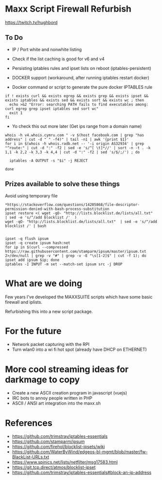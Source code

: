 # Maxx Script Firewall Refurbish

https://twitch.tv/hughbord

## To Do

* IP / Port white and nonwhite listing
* Check if the list caching is good for v6 and v4

* Persisting iptables rules and ipset lists on reboot (iptables-persistent)

* DOCKER support (workaround, after running iptables restart docker)
 * Docker command or script to generate the pure docker IPTABLES rule

```
if ! exists curl && exists egrep && exists grep && exists ipset && exists iptables && exists sed && exists sort && exists wc ; then
  echo >&2 "Error: searching PATH fails to find executables among: curl egrep grep ipset iptables sed sort wc"
  exit 1
fi
```

* Yo check this out more later (Get ips range from a domain name)

```
whois -h v4.whois.cymru.com " -v $(host facebook.com | grep "has address" | cut -d " " -f4)" | tail -n1 | awk '{print $1}'
for i in $(whois -h whois.radb.net -- '-i origin AS32934' | grep "^route:" | cut -d ":" -f2 | sed -e 's/^[ \t]*//' | sort -n -t . -k 1,1 -k 2,2 -k 3,3 -k 4,4 | cut -d ":" -f2 | sed 's/$/;/') ; do

  iptables -A OUTPUT -s "$i" -j REJECT

done
```

## Prizes available to solve these things 

Avoid using temporary file

```
*https://stackoverflow.com/questions/14205868/file-descriptor-permission-denied-with-bash-process-substitution
ipset restore <( wget -qO- "http://lists.blocklist.de/lists/all.txt"  | sed -e 's/^/add blocklist /'  )
wget -qO- "http://lists.blocklist.de/lists/all.txt"  | sed -e 's/^/add blocklist /' | bash


ipset -q flush ipsum
ipset -q create ipsum hash:net
for ip in $(curl --compressed https://raw.githubusercontent.com/stamparm/ipsum/master/ipsum.txt 2>/dev/null | grep -v "#" | grep -v -E "\s[1-2]$" | cut -f 1); do ipset add ipsum $ip; done
iptables -I INPUT -m set --match-set ipsum src -j DROP
```

# What are we doing

Few years I've developed the MAXXSUITE scripts which have some basic firewall and iplists.

Refurbishing this into a new script package.

# For the future

* Network packet capturing with the RPI
* Turn wlan0 into a wi fi hot spot (already have DHCP on ETHERNET)

# More cool streaming ideas for darkmage to copy

* Create a new ASCII creation program in javascript (vuejs)
* IRC bots to annoy people written in PHP
* ASCII / ANSI art integration into the maxx.sh

# References

* https://github.com/trimstray/iptables-essentials
* https://github.com/stamparm/ipsum
* https://github.com/firehol/blocklist-ipsets/wiki
* https://github.com/WaterByWind/edgeos-bl-mgmt/blob/master/fw-BlackList-URLs.txt
* https://www.spinics.net/lists/netfilter/msg17583.html
* https://git.tcp.direct/atmos/blocklist-ipset
* https://github.com/trimstray/iptables-essentials#block-an-ip-address


